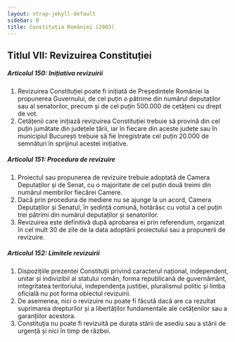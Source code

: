 ```yaml
---
layout: strap-jekyll-default
sidebar: 0
title: Constituția României (2003)
---
```


## Titlul VII: Revizuirea Constituției

##### **Articolul 150**: *Inițiativa revizuirii*

1. Revizuirea Constituției poate fi inițiată de Președintele României la propunerea Guvernului, de cel puțin o pătrime din numărul deputaților sau al senatorilor, precum și de cel puțin 500.000 de cetățeni cu drept de vot.
1. Cetățenii care inițiază revizuirea Constituției trebuie să provină din cel puțin jumătate din județele țării, iar în fiecare din aceste județe sau în municipiul București trebuie să fie înregistrate cel puțin 20.000 de semnături în sprijinul acestei inițiative.

##### **Articolul 151**: *Procedura de revizuire*

1. Proiectul sau propunerea de revizuire trebuie adoptată de Camera Deputaților și de Senat, cu o majoritate de cel puțin două treimi din numărul membrilor fiecărei Camere.
1. Dacă prin procedura de mediere nu se ajunge la un acord, Camera Deputaților și Senatul, în ședință comună, hotărăsc cu votul a cel puțin trei pătrimi din numărul deputaților și senatorilor.
1. Revizuirea este definitivă după aprobarea ei prin referendum, organizat în cel mult 30 de zile de la data adoptării proiectului sau a propunerii de revizuire.

##### **Articolul 152**: *Limitele revizuirii*

1. Dispozițiile prezentei Constituții privind caracterul național, independent, unitar și indivizibil al statului român, forma republicană de guvernământ, integritatea teritoriului, independența justiției, pluralismul politic și limba oficială nu pot forma obiectul revizuirii.
1. De asemenea, nici o revizuire nu poate fi făcută dacă are ca rezultat suprimarea drepturilor și a libertăților fundamentale ale cetățenilor sau a garanțiilor acestora.
1. Constituția nu poate fi revizuită pe durata stării de asediu sau a stării de urgență și nici în timp de război.